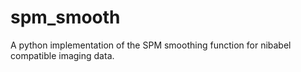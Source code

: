 # spm_smooth
A python implementation of the SPM smoothing function for nibabel compatible imaging data. 
